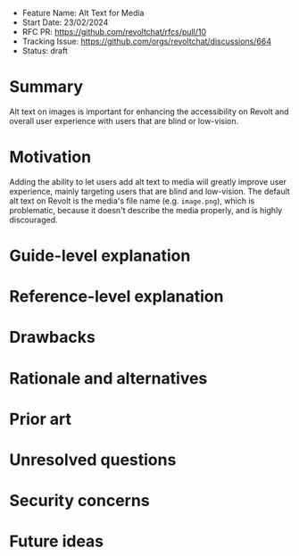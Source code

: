 - Feature Name: Alt Text for Media
- Start Date: 23/02/2024
- RFC PR: <https://github.com/revoltchat/rfcs/pull/10>
- Tracking Issue: <https://github.com/orgs/revoltchat/discussions/664>
- Status: draft

# Summary

Alt text on images is important for enhancing the accessibility on Revolt and overall user experience with users that are blind or low-vision.

# Motivation

Adding the ability to let users add alt text to media will greatly improve user experience, mainly targeting users that are blind and low-vision. The default alt text on Revolt is the media's file name (e.g. `image.png`), which is problematic, because it doesn't describe the media properly, and is highly discouraged.

# Guide-level explanation

<!--
Explain the proposal as if it's already in Revolt and you were teaching it to new users.

- Introduce new concepts
- Explain the feature with examples
- What this fixes or adds and what users should think of the feature
- Discuss how this impacts using Revolt, how it makes it harder or easier to use

For internal oriented RFCs such as internal code changes, this should largely talk about how contributors should think about the change and give examples on the impacts.
-->

<!-- Alt texts are a way to make your media -->

# Reference-level explanation

<!--
This is the technical section of the RFC, it should go over in detail:

- Its interaction with other features
- How this will be implemented
- Corner or edge cases

This section should reference the examples in the previous section and disect them in more detail.
-->

# Drawbacks

<!-- Why should this not be added. -->

# Rationale and alternatives

<!--
- Why is this design the best
- Are there alternative ways to solve this
- Could this be done with existing features or existing solutions
-->

# Prior art

<!--
This should include both good and bad outlooks on the proposal. This could include how other platforms, software and hardware solve similar issues if relevent or how any existing proposals have tried to solve the same problem.
-->

# Unresolved questions

<!--
- Are there any parts which are not yet designed or you believe need further discussion?
- Do you expect any part of this proposal to change?
- Are there any related issues which you believe are out of the scope of this RFC that could be addressed in a seperate RFC?
-->

# Security concerns

<!--
How does this RFC impact security - This section might not always be applicable and if you believe it is not, please write your reasoning in this section.
-->

# Future ideas

<!--
Are there any features or changes that this proposal could enable? How does this proposal impact the future of Revolt?
-->
